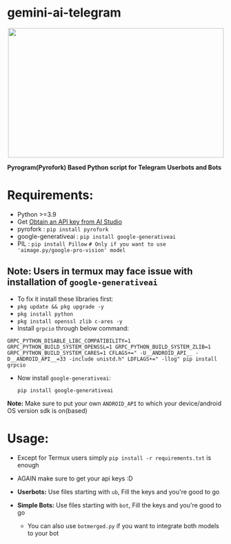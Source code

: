 # gemini-ai-telegram
<p align=center>
<img src="https://github.com/AbhiTheModder/gemini-ai-telegram/assets/85984486/710e32e6-3751-4cc9-b846-f17367076962" width=500 height=300>

   **Pyrogram(Pyrofork) Based Python script for Telegram Userbots and Bots**
</p>


# Requirements:
- Python >=3.9
- Get [Obtain an API key from AI Studio](https://makersuite.google.com/app/apikey)
- pyrofork : `pip install pyrofork`
- google-generativeai : `pip install google-generativeai`
- PIL : `pip install Pillow` `# Only if you want to use 'aimage.py/google-pro-vision' model`

## Note: Users in termux may face issue with installation of `google-generativeai`
- To fix it install  these libraries first:
- `pkg update && pkg upgrade -y`
- `pkg install python`
- `pkg install openssl zlib c-ares -y`
- Install `grpcio` through below command:
 ```
GRPC_PYTHON_DISABLE_LIBC_COMPATIBILITY=1 GRPC_PYTHON_BUILD_SYSTEM_OPENSSL=1 GRPC_PYTHON_BUILD_SYSTEM_ZLIB=1 GRPC_PYTHON_BUILD_SYSTEM_CARES=1 CFLAGS+=" -U__ANDROID_API__ -D__ANDROID_API__=33 -include unistd.h" LDFLAGS+=" -llog" pip install grpcio
```
- Now install `google-generativeai`:
  ```
  pip install google-generativeai
  ```
**Note:** Make sure to put your own `ANDROID_API` to which your device/android OS version sdk is on(based)

# Usage:
- Except for Termux users simply `pip install -r requirements.txt` is enough
- AGAIN make sure to get your api keys :D
- **Userbots:**
  Use files starting with `ub`, Fill the keys and you're good to go
- **Simple Bots:**
  Use files starting with `bot`, Fill the keys and you're good to go

  - You can also use `botmerged.py` if you want to integrate both models to your bot
